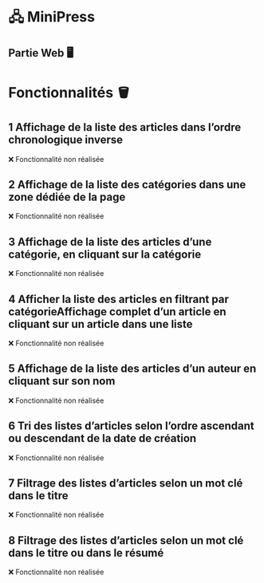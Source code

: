 # 🖧 MiniPress
## Partie Web 🖥️

# Fonctionnalités 🪣
## 1 Affichage de la liste des articles dans l’ordre chronologique inverse
❌ Fonctionnalité non réalisée
## 2 Affichage de la liste des catégories dans une zone dédiée de la page
❌ Fonctionnalité non réalisée
## 3 Affichage de la liste des articles d’une catégorie, en cliquant sur la catégorie
❌ Fonctionnalité non réalisée
## 4 Afficher la liste des articles en filtrant par catégorieAffichage complet d’un article en cliquant sur un article dans une liste
❌ Fonctionnalité non réalisée
## 5 Affichage de la liste des articles d’un auteur en cliquant sur son nom
❌ Fonctionnalité non réalisée
## 6 Tri des listes d’articles selon l’ordre ascendant ou descendant de la date de création
❌ Fonctionnalité non réalisée
## 7 Filtrage des listes d’articles selon un mot clé dans le titre
❌ Fonctionnalité non réalisée
## 8 Filtrage des listes d’articles selon un mot clé dans le titre ou dans le résumé
❌ Fonctionnalité non réalisée